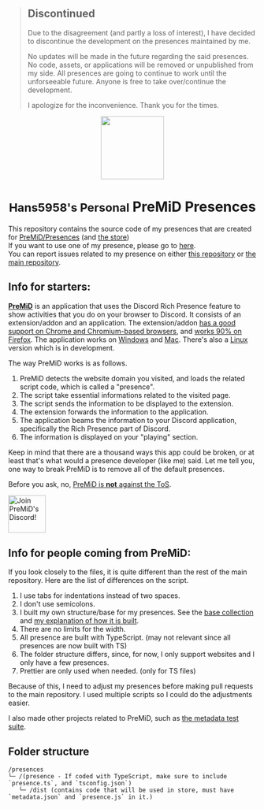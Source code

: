> ## Discontinued
>
> Due to the disagreement (and partly a loss of interest), I have decided to discontinue the development on the presences maintained by me.
>
> No updates will be made in the future regarding the said presences. No code, assets, or applications will be removed or unpublished from my side. All presences are going to continue to work until the unforseeable future. Anyone is free to take over/continue the development.
>
> I apologize for the inconvenience. Thank you for the times.

<div align="center">
    <img src="https://avatars3.githubusercontent.com/u/46326568?s=400&amp;u=15e4a4988014780288d30ffb969fd1569fec23e6&amp;v=4" width="128px" style="max-width:100%;">
    <h1><small>Hans5958's Personal</small> PreMiD Presences</h1>
</div>

This repository contains the source code of my presences that are created for [PreMiD/Presences](https://github.com/PreMiD/Presences) (and [the store](https://premid.app/store))  
If you want to use one of my presence, please go to [here](https://premid.app/users/279855717203050496).  
You can report issues related to my presence on either [this repository](https://github.com/Hans5958/PreMiD-Presences-Personal/issues) or [the main repository](https://github.com/PreMiD/Presences/issues).

## Info for starters:

**[PreMiD](https://premid.app/)** is an application that uses the Discord Rich Presence feature to show activities that you do on your browser to Discord. It consists of an extension/addon and an application. The extension/addon [has a good support on Chrome and Chromium-based browsers](https://chrome.google.com/webstore/detail/premid/agjnjboanicjcpenljmaaigopkgdnihi), and [works 90% on Firefox](https://dl.premid.app/PreMiD.xpi). The application works on [Windows](http://dl.premid.app/PreMiD-installer.exe) and [Mac](http://dl.premid.app/PreMiD-installer.app.zip). There's also a [Linux](https://github.com/PreMiD/Linux/blob/master/README.md) version which is in development. 

The way PreMiD works is as follows.

1. PreMiD detects the website domain you visited, and loads the related script code, which is called a "presence".
2. The script take essential informations related to the visited page.
3. The script sends the information to be displayed to the extension.
4. The extension forwards the information to the application.
5. The application beams the information to your Discord application, specifically the Rich Presence part of Discord.
6. The information is displayed on your "playing" section.

Keep in mind that there are a thousand ways this app could be broken, or at least that's what would a presence developer (like me) said. Let me tell you, one way to break PreMiD is to remove all of the default presences.

Before you ask, no, [PreMiD is **not** against the ToS](https://twitter.com/discordapp/status/1233704070390669312).

<div align="left">
    <a href="https://discord.gg/WvfVZ8T" title="Join PreMiD's Discord!" rel="nofollow">
    <img src="https://camo.githubusercontent.com/987903b512adb37c953df3e83f1921dc29140493/68747470733a2f2f646973636f72646170702e636f6d2f6170692f6775696c64732f3439333133303733303534393830353035372f7769646765742e706e673f7374796c653d62616e6e657232" height="76px" alt="Join PreMiD's Discord!" data-canonical-src="https://discordapp.com/api/guilds/493130730549805057/widget.png?style=banner2" style="max-width:100%;">
    </a>
</div>

## Info for people coming from PreMiD:

If you look closely to the files, it is quite different than the rest of the main repository. Here are the list of differences on the script. 

1. I use tabs for indentations instead of two spaces.
2. I don't use semicolons.
3. I built my own structure/base for my presences. See the [base collection](https://github.com/Hans5958/PreMiD-Presences-Personal/blob/master/%23%20Docs/base-collection.md) and [my explanation of how it is built](https://github.com/Hans5958/PreMiD-Presences-Personal/blob/master/%23%20Docs/explanation-for-base.md).
4. There are no limits for the width.
5. All presence are built with TypeScript. (may not relevant since all presences are now built with TS)
6. The folder structure differs, since, for now, I only support websites and I only have a few presences.
7. Prettier are only used when needed. (only for TS files)

Because of this, I need to adjust my presences before making pull requests to the main repository. I used multiple scripts so I could do the adjustments easier.

I also made other projects related to PreMiD, such as [the metadata test suite](https://github.com/Hans5958/PreMiD-MTS).


## Folder structure

```
/presences
└─ /(presence - If coded with TypeScript, make sure to include `presence.ts`, and `tsconfig.json`)
   └─ /dist (contains code that will be used in store, must have `metadata.json` and `presence.js` in it.)
```
